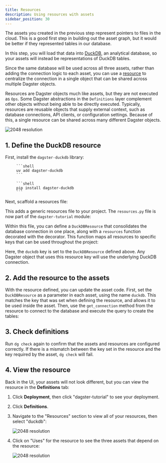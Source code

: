 ```yaml
---
title: Resources
description: Using resources with assets
sidebar_position: 30
---
```


The assets you created in the previous step represent pointers to files in the cloud. This is a good first step in building out the asset graph, but it would be better if they represented tables in our database.

In this step, you will load that data into [DuckDB](https://duckdb.org), an analytical database, so your assets will instead be representations of DuckDB tables.

Since the same database will be used across all three assets, rather than adding the connection logic to each asset, you can use a [resource](/guides/build/external-resources) to centralize the connection in a single object that can be shared across multiple Dagster objects.

Resources are Dagster objects much like assets, but they are not executed as `Ops`. Some Dagster abstractions in the `Definitions` layer complement other objects without being able to be directly executed. Typically, resources are reusable objects that supply external context, such as database connections, API clients, or configuration settings. Because of this, a single resource can be shared across many different Dagster objects.

![2048 resolution](/images/tutorial/dagster-tutorial/overviews/resources.png)

## 1. Define the DuckDB resource

First, install the `dagster-duckdb` library:

<Tabs groupId="package-manager">
   <TabItem value="uv" label="uv">

         ```shell
         uv add dagster-duckdb
         ```

   </TabItem>

   <TabItem value="pip" label="pip">

         ```shell
         pip install dagster-duckdb
         ```

   </TabItem>
</Tabs>

Next, scaffold a resources file:

<CliInvocationExample path="docs_snippets/docs_snippets/guides/tutorials/dagster-tutorial/commands/dg-scaffold-resources.txt" />

This adds a generic resources file to your project. The `resources.py` file is now part of the `dagster-tutorial` module:

<CliInvocationExample path="docs_snippets/docs_snippets/guides/tutorials/dagster-tutorial/tree/resources.txt" />

Within this file, you can define a `DuckDBResource` that consolidates the database connection in one place, along with a `resources` function decorated with the <PyObject section="definitions" module="dagster" object="definitions" decorator /> decorator. This function maps all resources to specific keys that can be used throughout the project:

<CodeExample
  path="docs_snippets/docs_snippets/guides/tutorials/dagster-tutorial/src/dagster_tutorial/defs/resources.py"
  language="python"
  title="src/dagster_tutorial/defs/resources.py"
/>

Here, the `duckdb` key is set to the `DuckDBResource` defined above. Any Dagster object that uses this resource key will use the underlying DuckDB connection.

## 2. Add the resource to the assets

With the resource defined, you can update the asset code. First, set the `DuckDBResource` as a parameter in each asset, using the name `duckdb`. This matches the key that was set when defining the resource, and allows it to be used inside the asset. Then, use the `get_connection` method from the resource to connect to the database and execute the query to create the tables:

<CodeExample
  path="docs_snippets/docs_snippets/guides/tutorials/dagster-tutorial/src/dagster_tutorial/defs/assets.py"
  language="python"
  startAfter="start_define_assets_with_resources"
  endBefore="end_define_assets_with_resources"
  title="src/dagster_tutorial/defs/assets.py"
/>

## 3. Check definitions

Run `dg check` again to confirm that the assets and resources are configured correctly. If there is a mismatch between the key set in the resource and the key required by the asset, `dg check` will fail.

<CliInvocationExample path="docs_snippets/docs_snippets/guides/tutorials/dagster-tutorial/commands/dg-check-defs.txt" />

## 4. View the resource

Back in the UI, your assets will not look different, but you can view the resource in the **Definitions** tab:

1. Click **Deployment**, then click "dagster-tutorial" to see your deployment.
2. Click **Definitions**.
3. Navigate to the "Resources" section to view all of your resources, then select "duckdb":

   ![2048 resolution](/images/tutorial/dagster-tutorial/resource-1.png)

4. Click on "Uses" for the resource to see the three assets that depend on the resource:

   ![2048 resolution](/images/tutorial/dagster-tutorial/resource-2.png)
